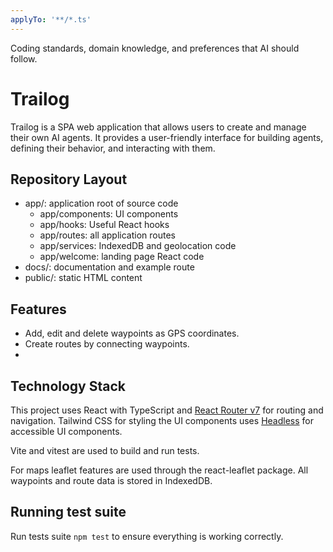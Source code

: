```yaml
---
applyTo: '**/*.ts'
---
```

Coding standards, domain knowledge, and preferences that AI should follow.

# Trailog
Trailog is a SPA web application that allows users to create and manage their own AI agents. It provides a user-friendly interface for building agents, defining their behavior, and interacting with them.

## Repository Layout

- app/: application root of source code
  - app/components: UI components
  - app/hooks: Useful React hooks
  - app/routes: all application routes
  - app/services: IndexedDB and geolocation code
  - app/welcome: landing page React code
- docs/: documentation and example route
- public/: static HTML content

## Features
- Add, edit and delete waypoints as GPS coordinates.
- Create routes by connecting waypoints.
-

## Technology Stack
This project uses React with TypeScript and [React Router v7](https://reactrouter.com/home) for routing and navigation.
Tailwind CSS for styling the UI components uses [Headless](https://headlessui.com) for accessible UI components.

Vite and vitest are used to build and run tests.

For maps leaflet features are used through the react-leaflet package.
All waypoints and route data is stored in IndexedDB.

## Running test suite
Run tests suite `npm test` to ensure everything is working correctly.
